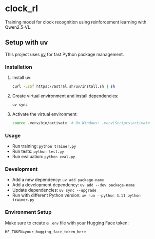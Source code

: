 # clock_rl
Training model for clock recognition using reinforcement learning with Qwen2.5-VL.

## Setup with uv

This project uses [uv](https://github.com/astral-sh/uv) for fast Python package management.

### Installation

1. Install uv:
   ```bash
   curl -LsSf https://astral.sh/uv/install.sh | sh
   ```

2. Create virtual environment and install dependencies:
   ```bash
   uv sync
   ```

3. Activate the virtual environment:
   ```bash
   source .venv/bin/activate  # On Windows: .venv\Scripts\activate
   ```

### Usage

- Run training: `python trainer.py`
- Run tests: `python test.py`
- Run evaluation: `python eval.py`

### Development

- Add a new dependency: `uv add package-name`
- Add a development dependency: `uv add --dev package-name`
- Update dependencies: `uv sync --upgrade`
- Run with different Python version: `uv run --python 3.11 python trainer.py`

### Environment Setup

Make sure to create a `.env` file with your Hugging Face token:
```
HF_TOKEN=your_hugging_face_token_here
```
